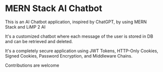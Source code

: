 
# MERN Stack AI Chatbot

This is an AI Chatbot application, inspired by ChatGPT, by using MERN Stack and LiMP 2 AI

It's a customized chatbot where each message of the user is stored in DB and can be retrieved and deleted.

It's a completely secure application using JWT Tokens, HTTP-Only Cookies, Signed Cookies, Password Encryption, and Middleware Chains.

Contributions are welcome

